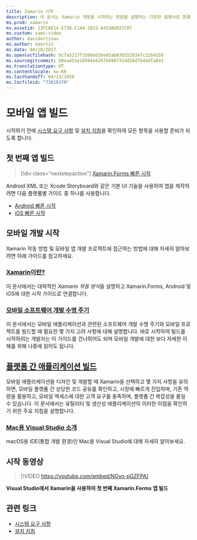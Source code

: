 ```yaml
---
title: Xamarin 시작
description: 이 문서는 Xamarin 개발을 시작하는 방법을 설명하는 다양한 설명서로 연결합니다. 연결된 콘텐츠에서는 첫 번째 앱을 빌드하는 방법을 설명하고 모바일 개발에 대한 일반 소개를 제공합니다.
ms.prod: xamarin
ms.assetid: 13FCAE14-E73D-C1A4-1D22-A433AD827C07
ms.custom: xamu-video
author: davidortinau
ms.author: daortin
ms.date: 04/10/2017
ms.openlocfilehash: bc7a5217f3260eb36e45a683b5520347c22641b0
ms.sourcegitcommit: b0ea451e18504e6267b896732dd26df64ddfa843
ms.translationtype: HT
ms.contentlocale: ko-KR
ms.lasthandoff: 04/13/2020
ms.locfileid: "73016378"
---
```

# <a name="building-mobile-apps"></a>모바일 앱 빌드

시작하기 전에 [시스템 요구 사항](requirements.md) 및 [설치 지침](~/get-started/installation/index.md)을 확인하여 모든 항목을 사용할 준비가 되도록 합니다.

## <a name="build-your-first-app"></a>첫 번째 앱 빌드

> [!div class="nextstepaction"]
> [Xamarin.Forms 빠른 시작](~/get-started/quickstarts/single-page.md)

Android XML 또는 Xcode Storyboard와 같은 기본 UI 기술을 사용하여 앱을 제작하려면 다음 플랫폼별 가이드 중 하나를 사용합니다.

- [Android 빠른 시작](~/android/get-started/hello-android/hello-android-quickstart.md)
- [iOS 빠른 시작](~/ios/get-started/hello-ios/hello-ios-quickstart.md)

## <a name="get-started-with-mobile-development"></a>모바일 개발 시작

Xamarin 작동 방법 및 모바일 앱 개발 프로젝트에 접근하는 방법에 대해 자세히 알아보려면 아래 가이드를 참고하세요.

### <a name="what-is-xamarin"></a>[Xamarin이란?](~/cross-platform/get-started/introduction-to-mobile-development.md)

이 문서에서는 대략적인 *Xamarin 작동 방식*을 설명하고 Xamarin.Forms, Android 및 iOS에 대한 시작 가이드로 연결합니다.

### <a name="mobile-software-development-lifecycle"></a>[모바일 소프트웨어 개발 수명 주기](~/cross-platform/get-started/introduction-to-mobile-sdlc.md)

이 문서에서는 모바일 애플리케이션과 관련된 소프트웨어 개발 수명 주기와 모바일 프로젝트를 빌드할 때 필요한 몇 가지 고려 사항에 대해 설명합니다. 바로 시작하여 빌드를 시작하려는 개발자는 이 가이드를 건너뛰어도 되며 모바일 개발에 대한 보다 자세한 이해를 위해 나중에 읽어도 됩니다.

## <a name="building-cross-platform-applications"></a>[플랫폼 간 애플리케이션 빌드](~/cross-platform/app-fundamentals/building-cross-platform-applications/index.md)

모바일 애플리케이션을 디자인 및 개발할 때 Xamarin을 선택하고 몇 가지 사항을 유의하면, 모바일 플랫폼 간 상당한 코드 공유를 확인하고, 시장에 빠르게 진입하며, 기존 역량을 활용하고, 모바일 액세스에 대한 고객 요구를 충족하며, 플랫폼 간 복잡성을 줄일 수 있습니다. 이 문서에서는 유틸리티 및 생산성 애플리케이션의 이러한 이점을 확인하기 위한 주요 지침을 설명합니다.

### <a name="introducing-visual-studio-for-mac"></a>[Mac용 Visual Studio 소개](https://docs.microsoft.com/visualstudio/mac/)

macOS용 IDE(통합 개발 환경)인 Mac용 Visual Studio에 대해 자세히 알아보세요.

## <a name="get-started-video"></a>시작 동영상

> [!VIDEO https://youtube.com/embed/NGvn-pGZFPA]

**Visual Studio에서 Xamarin을 사용하여 첫 번째 Xamarin.Forms 앱 빌드**

## <a name="related-links"></a>관련 링크

- [시스템 요구 사항](requirements.md)
- [설치 지침](~/get-started/installation/index.md)
